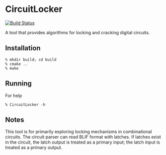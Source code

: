 CircuitLocker
====

[![Build Status](https://drone.io/github.com/stephenplaza/CircuitLock/status.png)](https://drone.io/github.com/stephenplaza/CircuitLock/latest)

A tool that provides algorithms for locking and cracking digital circuits.

## Installation

    % mkdir build; cd build
    % cmake ..
    % make

## Running

For help

    % CircuitLocker -h

## Notes

This tool is for primarily exploring locking mechanisms in combinational circuits.  The circuit parser can read BLIF format with
latches.  If latches exist in the circuit, the latch output is treated as a primary input; the latch input is treated as
a primary output.
